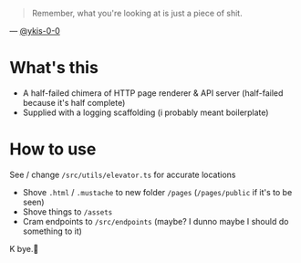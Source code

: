 > Remember, what you're looking at is just a piece of shit.

&mdash; [@ykis-0-0](https://www.github.com/ykis-0-0)

# What's this
* A half-failed chimera of HTTP page renderer & API server (half-failed because it's half complete)
* Supplied with a logging scaffolding (i probably meant boilerplate)

# How to use
See / change `/src/utils/elevator.ts` for accurate locations
* Shove `.html` / `.mustache` to new folder `/pages` (`/pages/public` if it's to be seen)
* Shove things to `/assets`
* Cram endpoints to `/src/endpoints` (maybe? I dunno maybe I should do something to it)

K bye.🥱
